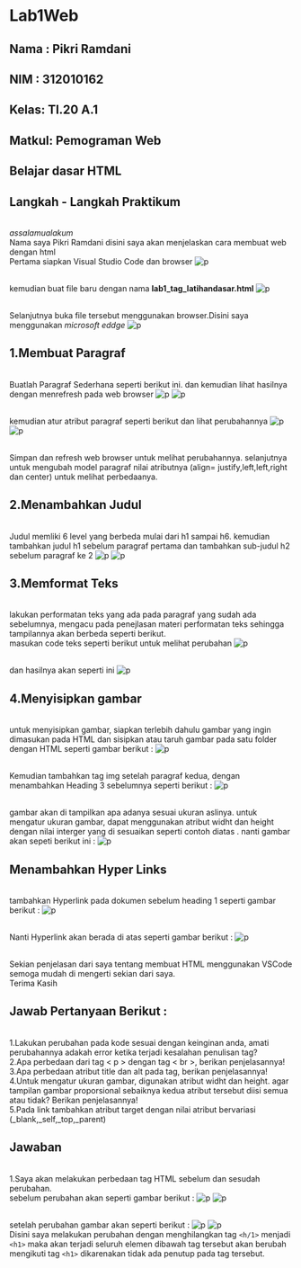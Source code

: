 # Lab1Web

## Nama : Pikri Ramdani
## NIM  : 312010162
## Kelas: TI.20 A.1
## Matkul: Pemograman Web

## Belajar dasar HTML
## Langkah - Langkah Praktikum

<br> *assalamualakum*
<br> Nama saya Pikri Ramdani disini saya akan menjelaskan cara membuat web dengan html
<br> Pertama siapkan Visual Studio Code dan browser
![p](gambar/fotovscd.png)

<br> kemudian buat file baru dengan nama **lab1_tag_latihandasar.html**
![p](gambar/foto2.png)

<br> Selanjutnya buka file tersebut menggunakan browser.Disini saya menggunakan *microsoft eddge*
![p](gambar/foto3.png)

## 1.Membuat Paragraf
<br> Buatlah Paragraf Sederhana seperti berikut ini. dan kemudian lihat hasilnya dengan menrefresh pada web browser
![p](gambar/foto4.png)
![p](gambar/foto5.png)

<br> kemudian atur atribut paragraf seperti berikut dan lihat perubahannya
![p](gambar/foto6.png)
![p](gambar/foto7.png)

<br> Simpan dan refresh web browser untuk melihat perubahannya. selanjutnya untuk mengubah model paragraf nilai atributnya (align= justify,left,left,right dan center) untuk melihat perbedaanya.

## 2.Menambahkan Judul
<br> Judul memliki 6 level yang berbeda mulai dari h1 sampai h6. kemudian tambahkan judul h1 sebelum paragraf pertama dan tambahkan sub-judul h2 sebelum paragraf ke 2
![p](gambar/foto8.png)
![p](gambar/foto9.png)

## 3.Memformat Teks
<br> lakukan performatan teks yang ada pada paragraf yang sudah ada sebelumnya, mengacu pada penejlasan materi performatan teks sehingga tampilannya akan berbeda seperti berikut.
<br> masukan code teks seperti berikut untuk melihat perubahan
![p](gambar/foto10.png)

<br> dan hasilnya akan seperti ini
![p](gambar/foto11.png)

## 4.Menyisipkan gambar
<br> untuk menyisipkan gambar, siapkan terlebih dahulu gambar yang ingin dimasukan pada HTML dan sisipkan atau taruh gambar pada satu folder dengan HTML seperti gambar berikut :
![p](gambar/fotoberkas.png)

<br> Kemudian tambahkan tag img setelah paragraf kedua, dengan menambahkan Heading 3 sebelumnya seperti berikut :
![p](gambar/foto12.png)

<br> gambar akan di tampilkan apa adanya sesuai ukuran aslinya. untuk mengatur ukuran gambar, dapat menggunakan atribut widht dan height dengan nilai interger yang di sesuaikan seperti contoh diatas . nanti gambar akan sepeti berikut ini :
![p](gambar/foto13.png)

## Menambahkan Hyper Links

<br> tambahkan Hyperlink pada dokumen sebelum heading 1 seperti gambar berikut :
![p](gambar/foto14.png)

<br> Nanti Hyperlink akan berada di atas seperti gambar berikut :
![p](gambar/foto15.png)

<br> Sekian penjelasan dari saya tentang membuat HTML menggunakan VSCode semoga mudah di mengerti sekian dari saya. 
<br> Terima Kasih

## Jawab Pertanyaan Berikut :
<br> 1.Lakukan perubahan pada kode sesuai dengan keinginan anda, amati perubahannya adakah error ketika terjadi kesalahan penulisan tag?
<br> 2.Apa perbedaan dari tag < p > dengan tag < br >, berikan penjelasannya!
<br> 3.Apa perbedaan atribut title dan alt pada tag, berikan penjelasannya!
<br> 4.Untuk mengatur ukuran gambar, digunakan atribut widht dan height. agar tampilan gambar proporsional sebaiknya kedua atribut tersebut diisi semua atau tidak? Berikan penjelasannya!
<br> 5.Pada link tambahkan atribut target dengan nilai atribut bervariasi (_blank,_self,_top,_parent)

## Jawaban

<br> 1.Saya akan melakukan perbedaan tag HTML sebelum dan sesudah perubahan.
<br> sebelum perubahan akan seperti gambar berikut :
![p](gambar/foto14.png)
![p](gambar/foto15.png)

<br> setelah perubahan gambar akan seperti berikut :
![p](gambar/ss%20tgs%201.png)
![p](gambar/ss%20tgs%202.png)
<br> Disini saya melakukan perubahan dengan menghilangkan tag `<h/1>` menjadi `<h1>` maka akan terjadi seluruh elemen dibawah tag tersebut akan berubah mengikuti tag `<h1>` dikarenakan tidak ada penutup pada tag tersebut.

